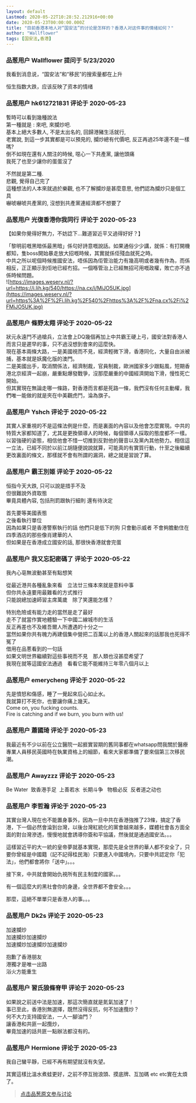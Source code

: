 ```yaml
---
layout: default
Lastmod: 2020-05-22T10:28:52.212916+00:00
date: 2020-05-23T00:00:00.000Z
title: "目前香港本地人对“国安法”的讨论是怎样的？香港人对这件事的情绪如何？"
author: "Wallflower"
tags: [国安法,香港]
---
```



### 品葱用户 **Wallflower** 提问于 5/23/2020
    
我看到消息说，“国安法”和“移民”的搜索量都在上升  
  
恒生指数大跌，应该反映了资本的情绪
    
                

### 品葱用户 **hk612721831** 评论于 2020-05-23
        
暫時可以看到幾種說法  
第一種就是 : 來吧, 來攔炒吧.  
基本上絕大多數人, 不是太出名的, 回歸港豬生活就行,   
老實說, 到這一步其實都是可以預見的, 攔炒總有代價吧, 反正再過25年還不是一樣嗎?  
倒不如現在還有人關注的時候, 噁心一下共產黨, 讓他頭痛  
我死了也至少讓你的蛋蛋沒了  
  
不然就是第二種.   
悲觀, 覺得自己完了  
這種想法的人本來就過於樂觀, 也不了解攔炒是甚麼意思, 他們認為攔炒只是個工具  
嚇唬嚇唬共產黨的, 沒想到共產黨連經濟都不想要了
        
                

### 品葱用户 **光復香港你我同行** 评论于 2020-05-23
        
【如果你覺得好無力，不妨諗下...難道習近平又過得好好？】  
  
「黎明前嘅黑暗係最黑暗」係句好詩意嘅說話。如果通俗少少講，就係：有打開機都知，隻boss開始暴走放大招嘅時候，其實就係佢殘血就死之時。  
中共之所以呢個時候推國安法，唔係因為佢管治能力有幾高明或者幾有作為，而係相反，正正顯示到佢地已經冇招。一個喺管治上已經無招可用嘅政權，敗亡亦不過係時候問題。  
![https://images.weserv.nl/?url=https://i.lih.kg/540/https://na.cx/i/MiJO5UK.jpg](https://images.weserv.nl/?url=https%3A%2F%2Fi.lih.kg%2F540%2Fhttps%3A%2F%2Fna.cx%2Fi%2FMiJO5UK.jpg)
        
                

### 品葱用户 **條野太翔** 评论于 2020-05-22
        
狀元永遠鬥不過槍兵，立法會上DQ幾個再加上中共霸王硬上弓，國安法對香港人而言只是遲早的事，只不過沒想到會來的這麼快。  
現在基本兩條大路，一是美國視而不見，經濟輕微下滑，香港同化，大量自由派被捕，基本就是妖魔化版的澳門。  
二是美國出手，取消關係法，經濟制裁，官員制裁，歐洲國家多少跟點風，短期香港北京經濟一起崩，嚴重點爆發戰爭，沒那麼嚴重的中國經濟開始下滑，慢性死亡開始。  
但其實現在無論走哪一條路，對香港而言都是死路一條，我們沒有任何主動權，我們唯一能做的就是夾在中美觀虎鬥，淪為旗子。
        
                

### 品葱用户 **Yshch** 评论于 2020-05-22
        
其實人家重視的不是這條法例是什麼，而是裏面的內容以及他會怎麼實現。中共的特質大家都知道了，尤其是更換領導人的時候，每個領導人採取的態度都不一樣。  
以習強硬的姿態，相信他會不惜一切推到反對他的聲音以及黨內其他勢力。相信這一立法，已經不同於以前江胡隨便說說就算，可能真的有實質行動，什至之後繼續更改裏面的條文，那樣就不會有所謂的漏洞，總之就是習說了算。
        
                

### 品葱用户 **霸王別姬** 评论于 2020-05-22
        
恒指今天大跌, 只可以說是措手不及  
但很難說外資取態  
畢竟具體內容, 包括刑罰跟執行細則 還有待決定  
  
首先要等美國表態  
之後看執行單位   
因為如果只是香港警察執行的話 他們只是低下的狗 只會動示威者 不會夠膽動住在四季酒店的那些像肖建華的人  
但如果是在香港成立國安的話, 那很快香港就會完蛋
        
                

### 品葱用户 **我又忘記密碼了** 评论于 2020-05-22
        
我內心亳無波動甚至有點想笑  
  
從最近港共各種亂象來看　立法廿三條本來就是意料中事  
但你共永遠要用最難看的方式推行  
只能說總加速師習主席萬歲　除了笑還能怎樣？  
  
特別危險或有能力走的當然是走了最好  
走不了就當作實地體驗一下中國二線城市的生活  
反正再差也不及維吾爾人所遭遇的十分之一  
當然如果你共有魄力再建個集中營把二百萬以上的香港人關起來的話那我也死得不冤了  
借用在品蔥看到的一句話  
如果文明世界繼續對這些事視而不見　那人類也沒甚麼希望了  
我現在就等這國安法通過　看看它能不能維持三年零八個月以上
        
                

### 品葱用户 **emerycheng** 评论于 2020-05-22
        
先是憤怒和傷感，睡了一覺起來后心如止水。  
我就算打不死你，也要讓你痛上幾天。  
Come on, you fucking counts.   
Fire is catching and if we burn, you burn with us!
        
                

### 品葱用户 **蕭國琦** 评论于 2020-05-23
        
我最近有不少以前在公立醫院一起捱實習期的舊同事都在whatsapp問我關於醫療專業人員移民英國時在執業資格上的細節，看來大家都準備了要來個第三次移民潮。
        
                

### 品葱用户 **Awayzzz** 评论于 2020-05-23
        
Be Water  致香港手足  上善若水  长期斗争   物极必反  反者道之动也
        
                

### 品葱用户 **李哲瀚** 评论于 2020-05-23
        
其實台灣人現在也不能置身事外，因為一旦中共在香港強推了23條，搞定了香港，下一個必然會淪到台灣，以後台灣紅統化的黨會越來越多，媒體社會各方面全面的對台灣滲透，慢慢地就會誘導你簽和平協議，然後就是通過國安法。。。  
  
這樣習近平的大一統的皇帝夢就基本實現，那麼先是全世界的華人都不安全了，只要你曾經是中國籍（記不記得桂民海）只要進入中國境內，只要中共認定你「犯法」，他們都會將你「送中」。。。  
  
接下來，中共就會開始仇視所有民主制度的國家。。。  
  
有一個這麼大的黑社會你的身邊，全世界都不會安全。。。  
  
那麼，這絕不單單只是香港人的事。。。
        
                

### 品葱用户 **Dk2s** 评论于 2020-05-23
        
加速攔炒  
加速攔炒加速攔炒  
加速攔炒加速攔炒加速攔炒  
  
抱歉了香港朋友  
港獨才是唯一出路  
浴火方能重生
        
                

### 品葱用户 **習氏狼條脊甲** 评论于 2020-05-23
        
如果說之前送中法是加速，那這次簡直就是氮氣加速了！  
事已至此，香港別無選擇，既然沒得反抗，何不加速攬炒？  
何不大力支持國安法，一人一腳油門？  
讓香港和共匪一起攬炒，  
畢竟加速的話共匪一點辦法都沒有的。
        
                

### 品葱用户 **Hermione** 评论于 2020-05-23
        
我自己蠻平靜，已經不再有期望就沒有失望。  
  
其實這樣比溫水煮蛙更好，之前不停互抛浪頭、摸底牌、互加碼 etc etc實在太煩了。
        
                





> [点击品葱原文参与讨论](https://pincong.rocks/question/25785)

